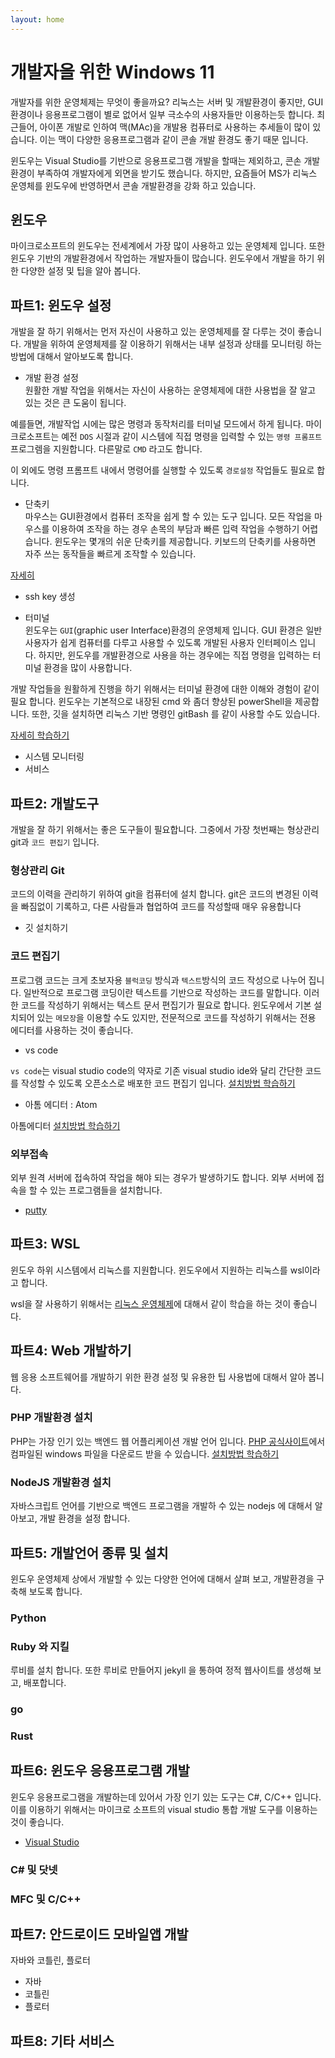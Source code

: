 ```yaml
---
layout: home
---
```


# 개발자을 위한 Windows 11
개발자를 위한 운영체제는 무엇이 좋을까요? 리눅스는 서버 및 개발환경이 좋지만, GUI환경이나 응용프로그램이 별로 없어서 일부 극소수의 사용자들만 이용하는듯 합니다. 최근들어, 아이폰 개발로 인하여 맥(MAc)을 개발용 컴퓨터로 사용하는 추세들이 많이 있습니다. 이는 맥이 다양한 응용프로그램과 같이 콘솔 개발 환경도 좋기 때문 입니다.  

윈도우는 Visual Studio를 기반으로 응용프로그램 개발을 할때는 제외하고, 콘손 개발환경이 부족하여 개발자에게 외면을 받기도 했습니다. 하지만,  요즘들어 MS가 리눅스 운영체를 윈도우에 반영하면서 콘솔 개발환경을 강화 하고 있습니다.  


## 윈도우
마이크로소프트의 윈도우는 전세계에서 가장 많이 사용하고 있는 운영체제 입니다.
또한 윈도우 기반의 개발환경에서 작업하는 개발자들이 많습니다. 윈도우에서 개발을 하기 위한 다양한 설정 및 팁을 알아 봅니다.  


## 파트1: 윈도우 설정
개발을 잘 하기 위해서는 먼저 자신이 사용하고 있는 운영체제를 잘 다루는 것이 좋습니다. 개발을 위하여 운영체제를 잘 이용하기 위해서는 내부 설정과 상태를 모니터링 하는 방법에 대해서 알아보도록 합니다.  

* 개발 환경 설정  
원활한 개발 작업을 위해서는 자신이 사용하는 운영체제에 대한 사용법을 잘 알고 있는 것은 큰 도움이 됩니다. 

예를들면, 개발작업 시에는 많은 명령과 동작처리를 터미널 모드에서 하게 됩니다. 마이크로소프트는 예전 `DOS` 시절과 같이 시스템에 직접 명령을 입력할 수 있는 `명령 프롬프트` 프로그렘을 지원합니다. 다른말로 `CMD` 라고도 합니다.

이 외에도 명령 프롬프트 내에서 명령어를 실행할 수 있도록 `경로설정` 작업들도 필요로 합니다.

* 단축키  
마우스는 GUI환경에서 컴퓨터 조작을 쉽게 할 수 있는 도구 입니다. 모든 작업을 마우스를 이용하여 조작을 하는 경우 손목의 부담과 빠른 입력 작업을 수행하기 어렵습니다.
윈도우는 몇개의 쉬운 단축키를 제공합니다. 키보드의 단축키를 사용하면 자주 쓰는 동작들을 빠르게 조작할 수 있습니다.

[자세히](./shortcuts)

* ssh key 생성  

* 터미널  
윈도우는 `GUI`(graphic user Interface)환경의 운영체제 입니다. GUI 환경은 일반 사용자가 쉽게 컴퓨터를 다루고 사용할 수 있도록 개발된 사용자 인터페이스 입니다. 하지만, 윈도우를 개발환경으로 사용을 하는 경우에는 직접 명령을 입력하는 터미널 환경을 많이 사용합니다.

개발 작업들을 원활하게 진행을 하기 위해서는 터미널 환경에 대한 이해와 경험이 같이 필요 합니다. 윈도우는 기본적으로 내장된 cmd 와 좀더 향상된 powerShell을 제공합니다. 또한, 깃을 설치하면 리눅스 기반 명령인 gitBash 를 같이 사용할 수도 있습니다.

[자세히 학습하기](/terminal)


* 시스템 모니터링  
* 서비스  


## 파트2: 개발도구

개발을 잘 하기 위해서는 좋은 도구들이 필요합니다. 그중에서 가장 첫번째는 형상관리 git과  `코드 편집기` 입니다. 


### 형상관리 Git
코드의 이력을 관리하기 위하여 git을 컴퓨터에 설치 합니다. git은 코드의 변경된 이력을 빠짐없이 기록하고, 다른 사람들과 협업하여 코드를 작성할때 매우 유용합니다

* 깃 설치하기



### 코드 편집기

프로그램 코드는 크게 초보자용 `블럭코딩` 방식과 `텍스트`방식의 코드 작성으로 나누어 집니다. 일반적으로 프로그램 코딩이란 텍스트를 기반으로 작성하는 코드를 말합니다. 이러한 코드를 작성하기 위해서는 텍스트 문서 편집기가 필요로 합니다.  윈도우에서 기본 설치되어 있는 `메모장`을 이용할 수도 있지만, 전문적으로 코드를 작성하기 위해서는 전용 에디터를 사용하는 것이 좋습니다.  



* vs code  

`vs code`는 visual studio code의 약자로 기존 visual studio ide와 달리 간단한 코드를 작성할 수 있도록 오픈소스로 배포한 코드 편집기 입니다.  [설치방법 학습하기](vscode)  



* 아톰 에디터 : Atom  

아톰에디터 [설치방법 학습하기 ](atom)  

### 외부접속
외부 원격 서버에 접속하여 작업을 해야 되는 경우가 발생하기도 합니다. 외부 서버에 접속을 할 수 있는 프로그램들을 설치합니다.

* [putty](/remote/putty) 



## 파트3: WSL

윈도우 하위 시스템에서 리눅스를 지원합니다. 윈도우에서 지원하는 리눅스를 wsl이라고 합니다. 

wsl을 잘 사용하기 위해서는 [리눅스 운영체제](linux.jiny.dev)에 대해서 같이 학습을 하는 것이 좋습니다.  



## 파트4: Web 개발하기
웹 응용 소프트웨어를 개발하기 위한 환경 설정 및 유용한 팁 사용법에 대해서 알아 봅니다.  



### PHP 개발환경 설치

PHP는 가장 인기 있는 백엔드 웹 어플리케이션 개발 언어 입니다. [PHP 공식사이트](php.net)에서 컴파일된 windows 파일을 다운로드 받을 수 있습니다. [설치방법 학습하기](php)  



### NodeJS 개발환경 설치

자바스크립트 언어를 기반으로 백엔드 프로그램을 개발하 수 있는 nodejs 에 대해서 알아보고, 개발 환경을 설정 합니다.  





## 파트5: 개발언어 종류 및 설치

윈도우 운영체제 상에서 개발할 수 있는 다양한 언어에 대해서 살펴 보고, 개발환경을 구축해 보도록 합니다.  



### Python



### Ruby 와 지킬

루비를 설치 합니다. 또한 루비로 만들어지 jekyll 을 통하여 정적 웹사이트를 생성해 보고, 배포합니다.  



### go



### Rust






## 파트6: 윈도우 응용프로그램 개발

윈도우 응용프로그램을 개발하는데 있어서 가장 인기 있는 도구는 C#, C/C++ 입니다. 이를 이용하기 위해서는 마이크로 소프트의 visual studio 통합 개발 도구를 이용하는 것이 좋습니다.  

* [Visual Studio](visual-studio)  



### C# 및 닷넷



### MFC 및 C/C++





## 파트7: 안드로이드 모바일앱 개발

자바와 코틀린, 플로터  



* 자바
* 코틀린
* 플로터





## 파트8: 기타 서비스









